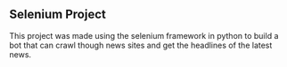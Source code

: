 ## Selenium Project
This project was made using the selenium framework in python to build a bot that can crawl though news sites and get the headlines of the latest news.
